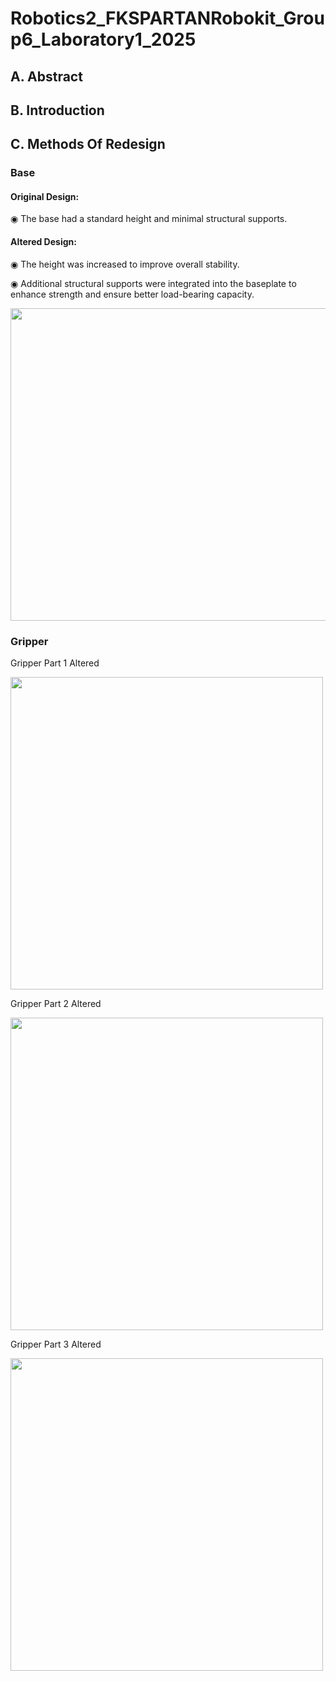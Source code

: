 # Robotics2_FKSPARTANRobokit_Group6_Laboratory1_2025

## A. Abstract

## B. Introduction

## C. Methods Of Redesign

### Base
#### Original Design: 

◉ The base had a standard height and minimal structural supports.

#### Altered Design:

◉ The height was increased to improve overall stability.

◉ Additional structural supports were integrated into the baseplate to enhance strength and ensure better load-bearing capacity.                                                                                                                

<img src="https://github.com/user-attachments/assets/7c0e07c1-a623-41fa-bedf-897a758e751d" width=1000 height=500>

### Gripper
Gripper Part 1
Altered

<img src="https://github.com/user-attachments/assets/aa400eeb-c160-45b2-a0b5-dbd294b3e02e" width=500 height=500>

Gripper Part 2
Altered

<img src="https://github.com/user-attachments/assets/176e496d-88b3-455d-8ed9-524c49db7811" width=500 height=500>

Gripper Part 3
Altered

<img src="https://github.com/user-attachments/assets/35ff6edf-2d74-4dce-a998-aecd2ee9bd3c" width=500 height=500>
